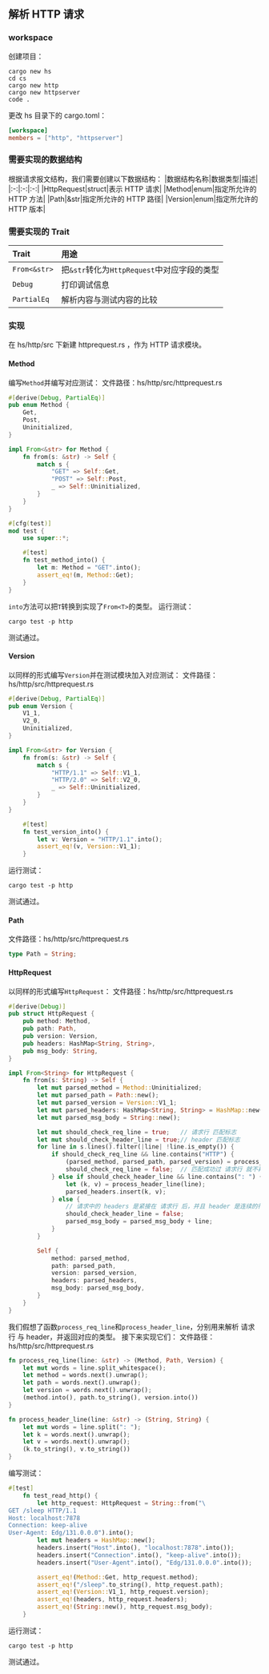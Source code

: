 ## 解析 HTTP 请求

### workspace
创建项目：
```shell
cargo new hs
cd cs
cargo new http
cargo new httpserver
code .
```
更改 hs 目录下的 cargo\.toml：
```toml
[workspace]
members = ["http", "httpserver"]
```

### 需要实现的数据结构
根据请求报文结构，我们需要创建以下数据结构：
|数据结构名称|数据类型|描述|
|:-:|:-:|:-:|
|HttpRequest|struct|表示 HTTP 请求|
|Method|enum|指定所允许的 HTTP 方法|
|Path|&str|指定所允许的 HTTP 路径|
|Version|enum|指定所允许的 HTTP 版本|

### 需要实现的 Trait
|Trait|用途|
|:-|:-|
|`From<&str>`|把`&str`转化为`HttpRequest`中对应字段的类型|
|`Debug`|打印调试信息|
|`PartialEq`|解析内容与测试内容的比较|

### 实现
在 hs/http/src 下新建 httprequest\.rs ，作为 HTTP 请求模块。

#### Method
编写`Method`并编写对应测试：
文件路径：hs/http/src/httprequest\.rs
```rust
#[derive(Debug, PartialEq)]
pub enum Method {
    Get,
    Post,
    Uninitialized,
}

impl From<&str> for Method {
    fn from(s: &str) -> Self {
        match s {
            "GET" => Self::Get,
            "POST" => Self::Post,
            _ => Self::Uninitialized,
        }
    }
}

#[cfg(test)]
mod test {
    use super::*;

    #[test]
    fn test_method_into() {
        let m: Method = "GET".into();
        assert_eq!(m, Method::Get);
    }
}
```
`into`方法可以把`T`转换到实现了`From<T>`的类型。
运行测试：
```shell
cargo test -p http
```
测试通过。

#### Version
以同样的形式编写`Version`并在测试模块加入对应测试：
文件路径：hs/http/src/httprequest\.rs
```rust
#[derive(Debug, PartialEq)]
pub enum Version {
    V1_1,
    V2_0,
    Uninitialized,
}

impl From<&str> for Version {
    fn from(s: &str) -> Self {
        match s {
            "HTTP/1.1" => Self::V1_1,
            "HTTP/2.0" => Self::V2_0,
            _ => Self::Uninitialized,
        }
    }
}

    #[test]
    fn test_version_into() {
        let v: Version = "HTTP/1.1".into();
        assert_eq!(v, Version::V1_1);
    }
```
运行测试：
```shell
cargo test -p http
```
测试通过。

#### Path
文件路径：hs/http/src/httprequest\.rs
```rust
type Path = String;
```

#### HttpRequest
以同样的形式编写`HttpRequest`：
文件路径：hs/http/src/httprequest\.rs
```rust
#[derive(Debug)]
pub struct HttpRequest {
    pub method: Method,
    pub path: Path,
    pub version: Version,
    pub headers: HashMap<String, String>,
    pub msg_body: String,
}

impl From<String> for HttpRequest {
    fn from(s: String) -> Self {
        let mut parsed_method = Method::Uninitialized;
        let mut parsed_path = Path::new();
        let mut parsed_version = Version::V1_1;
        let mut parsed_headers: HashMap<String, String> = HashMap::new();
        let mut parsed_msg_body = String::new();

        let mut should_check_req_line = true;   // 请求行 匹配标志
        let mut should_check_header_line = true;// header 匹配标志
        for line in s.lines().filter(|line| !line.is_empty()) {
            if should_check_req_line && line.contains("HTTP") {
                (parsed_method, parsed_path, parsed_version) = process_req_line(line);
                should_check_req_line = false;  // 匹配成功过 请求行 就不再匹配
            } else if should_check_header_line && line.contains(": ") {
                let (k, v) = process_header_line(line);
                parsed_headers.insert(k, v);
            } else {
                // 请求中的 headers 是紧接在 请求行 后，并且 header 是连续的行，因此匹配到其它行就一定不会有 header
                should_check_header_line = false;
                parsed_msg_body = parsed_msg_body + line;
            }
        }

        Self {
            method: parsed_method,
            path: parsed_path,
            version: parsed_version,
            headers: parsed_headers,
            msg_body: parsed_msg_body,
        }
    }
}
```
我们假想了函数`process_req_line`和`process_header_line`，分别用来解析 请求行 与 header，并返回对应的类型。
接下来实现它们：
文件路径：hs/http/src/httprequest\.rs
```rust
fn process_req_line(line: &str) -> (Method, Path, Version) {
    let mut words = line.split_whitespace();
    let method = words.next().unwrap();
    let path = words.next().unwrap();
    let version = words.next().unwrap();
    (method.into(), path.to_string(), version.into())
}

fn process_header_line(line: &str) -> (String, String) {
    let mut words = line.split(": ");
    let k = words.next().unwrap();
    let v = words.next().unwrap();
    (k.to_string(), v.to_string())
}
```
编写测试：
```rust
#[test]
    fn test_read_http() {
        let http_request: HttpRequest = String::from("\
GET /sleep HTTP/1.1
Host: localhost:7878
Connection: keep-alive
User-Agent: Edg/131.0.0.0").into();
        let mut headers = HashMap::new();
        headers.insert("Host".into(), "localhost:7878".into());
        headers.insert("Connection".into(), "keep-alive".into());
        headers.insert("User-Agent".into(), "Edg/131.0.0.0".into());

        assert_eq!(Method::Get, http_request.method);
        assert_eq!("/sleep".to_string(), http_request.path);
        assert_eq!(Version::V1_1, http_request.version);
        assert_eq!(headers, http_request.headers);
        assert_eq!(String::new(), http_request.msg_body);
    }
```
运行测试：
```shell
cargo test -p http
```
测试通过。